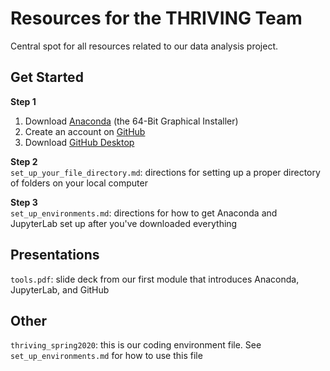 # Resources for the THRIVING Team
Central spot for all resources related to our data analysis project.

## Get Started 
**Step 1**
1. Download [Anaconda](https://www.anaconda.com/distribution/) (the 64-Bit Graphical Installer)
3. Create an account on [GitHub](https://github.com/)
2. Download [GitHub Desktop](https://desktop.github.com/)

**Step 2**  
`set_up_your_file_directory.md`: directions for setting up a proper directory of folders on your local computer

**Step 3**  
`set_up_environments.md`: directions for how to get Anaconda and JupyterLab set up after you've downloaded everything

## Presentations
`tools.pdf`: slide deck from our first module that introduces Anaconda, JupyterLab, and GitHub

## Other
`thriving_spring2020`: this is our coding environment file. See `set_up_environments.md` for how to use this file

